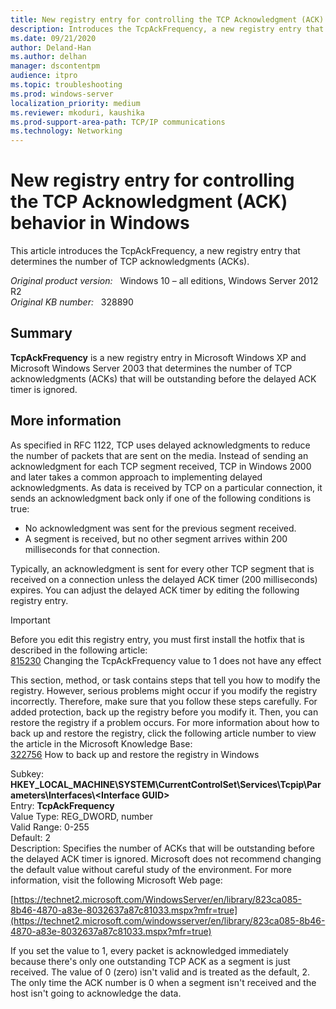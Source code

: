 ```yaml
---
title: New registry entry for controlling the TCP Acknowledgment (ACK) behavior in Windows
description: Introduces the TcpAckFrequency, a new registry entry that determines the number of TCP acknowledgments (ACKs).
ms.date: 09/21/2020
author: Deland-Han
ms.author: delhan
manager: dscontentpm
audience: itpro
ms.topic: troubleshooting
ms.prod: windows-server
localization_priority: medium
ms.reviewer: mkoduri, kaushika
ms.prod-support-area-path: TCP/IP communications
ms.technology: Networking
---
```

# New registry entry for controlling the TCP Acknowledgment (ACK) behavior in Windows

This article introduces the TcpAckFrequency, a new registry entry that determines the number of TCP acknowledgments (ACKs).

_Original product version:_ &nbsp; Windows 10 – all editions, Windows Server 2012 R2  
_Original KB number:_ &nbsp; 328890

## Summary

**TcpAckFrequency** is a new registry entry in Microsoft Windows XP and Microsoft Windows Server 2003 that determines the number of TCP acknowledgments (ACKs) that will be outstanding before the delayed ACK timer is ignored.

## More information

As specified in RFC 1122, TCP uses delayed acknowledgments to reduce the number of packets that are sent on the media. Instead of sending an acknowledgment for each TCP segment received, TCP in Windows 2000 and later takes a common approach to implementing delayed acknowledgments. As data is received by TCP on a particular connection, it sends an acknowledgment back only if one of the following conditions is true:

- No acknowledgment was sent for the previous segment received.
- A segment is received, but no other segment arrives within 200 milliseconds for that connection.

Typically, an acknowledgment is sent for every other TCP segment that is received on a connection unless the delayed ACK timer (200 milliseconds) expires. You can adjust the delayed ACK timer by editing the following registry entry.

> [!IMPORTANT]
> Before you edit this registry entry, you must first install the hotfix that is described in the following article:  
[815230](https://support.microsoft.com/help/815230) Changing the TcpAckFrequency value to 1 does not have any effect  
>
> This section, method, or task contains steps that tell you how to modify the registry. However, serious problems might occur if you modify the registry incorrectly. Therefore, make sure that you follow these steps carefully. For added protection, back up the registry before you modify it. Then, you can restore the registry if a problem occurs. For more information about how to back up and restore the registry, click the following article number to view the article in the Microsoft Knowledge Base:  
[322756](https://support.microsoft.com/help/322756) How to back up and restore the registry in Windows
  
Subkey: **HKEY_LOCAL_MACHINE\SYSTEM\CurrentControlSet\Services\Tcpip\Parameters\Interfaces\\\<Interface GUID>**  
Entry: **TcpAckFrequency**  
Value Type: REG_DWORD, number  
Valid Range: 0-255  
Default: 2  
Description: Specifies the number of ACKs that will be outstanding before the delayed ACK timer is ignored. Microsoft does not recommend changing the default value without careful study of the environment. For more information, visit the following Microsoft Web page:  

[https://technet2.microsoft.com/WindowsServer/en/library/823ca085-8b46-4870-a83e-8032637a87c81033.mspx?mfr=true](https://technet2.microsoft.com/windowsserver/en/library/823ca085-8b46-4870-a83e-8032637a87c81033.mspx?mfr=true) 

If you set the value to 1, every packet is acknowledged immediately because there's only one outstanding TCP ACK as a segment is just received. The value of 0 (zero) isn't valid and is treated as the default, 2. The only time the ACK number is 0 when a segment isn't received and the host isn't going to acknowledge the data.
